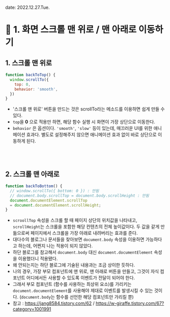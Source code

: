 date: 2022.12.27.Tue.

# :memo: 1. 화면 스크롤 맨 위로 / 맨 아래로 이동하기

## 1. 스크롤 맨 위로
```js
function backToTop() {
  window.scrollTo({
    top: 0,
    behavior: 'smooth',
  })
}
```
* '스크롤 맨 위로' 버튼을 만드는 것은 scrollTo라는 메소드를 이용하면 쉽게 만들 수 있다. 
* `top`을 **0** 으로 적용만 하면, 해당 함수 실행 시 화면이 가장 상단으로 이동한다.
* `behavior` 은 옵션이다. `'smooth'`, `'slow'` 등이 있는데, 매끄러운 UI를 위한 애니메이션 효과다. 별도로 설정해주지 않으면 애니메이션 효과 없이 바로 상단으로 이동하게 된다.

<br/><br/>

## 2. 스크롤 맨 아래로
```js
function backToBottom() {
  // window.scrollTo({ bottom: 0 }) : 안됨
  // document.body.scrollTop = document.body.scrollHeight : 안됨
  document.documentElement.scrollTop 
  = document.documentElement.scrollHeight;
}
```
* `scroollTop` 속성을 스크롤 할 때 페이지 상단의 위치값을 나타내고, `scrollHeight`는 스크롤을 포함한 해당 컨텐츠의 전체 높이값이다. 두 값을 같게 만듦으로써 페이지에서 스크롤을 가장 아래로 내려버리는 효과를 준다.
* 대다수의 블로그나 문서들을 찾아보면 `document.body` 속성을 이용하면 가능하다고 하는데, 어쩐지 나는 적용이 되지 않았다.
* 하단 블로그를 참고해서 `document.body` 대신 `document.documentElement` 속성을 이용했더니 적용됐다.
* 왜 안되는지는 하단 블로그에 기술된 내용과는 조금 상이한 듯하다. 
* 나의 경우, 가장 부모 컴포넌트에 맨 위로, 맨 아래로 버튼을 만들고, 그것이 자식 컴포넌트 어디에서든 사용할 수 있도록 이벤트가 전달이 되어야 한다. 
* 그래서 부모 컴포넌트 (함수를 사용하는 최상위 요소)를 가리키는 `document.documentElement`를 사용해야 제대로 이벤트를 발생시킬 수 있는 것이다. (`document.body`는 함수를 선언한 해당 컴포넌트만 가리킬 뿐)
* 참고 : https://jang8584.tistory.com/62 / https://w-giraffe.tistory.com/67?category=1001991
